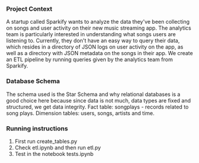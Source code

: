 ### Project Context
A startup called Sparkify wants to analyze the data they've been collecting on songs and user activity on their new music streaming app. The analytics team is particularly interested in understanding what songs users are listening to. Currently, they don't have an easy way to query their data, which resides in a directory of JSON logs on user activity on the app, as well as a directory with JSON metadata on the songs in their app.
We create an ETL pipeline by running queries given by the analytics team from Sparkify.

### Database Schema
The schema used is the Star Schema and why relational databases is a good choice here because since data is not much, data types are fixed and structured, we get data integrity. 
Fact table: songplays - records related to song plays.
Dimension tables: users, songs, artists and time.

### Running instructions
1. First run create_tables.py
3. Check etl.ipynb and then run etl.py
4. Test in the notebook tests.ipynb
